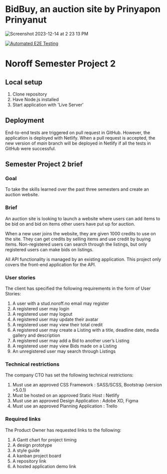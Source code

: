 # BidBuy, an auction site by Prinyapon Prinyanut
![Screenshot 2023-12-14 at 2 23 13 PM](https://github.com/GeniePrinie/BidBuy/assets/100139381/2aec5b57-473c-42aa-85ed-ae3b53f3ecd3)


[![Automated E2E Testing](https://github.com/GeniePrinie/BidBuy/actions/workflows/e2e-test.yml/badge.svg)](https://github.com/GeniePrinie/BidBuy/actions/workflows/e2e-test.yml)

# Noroff Semester Project 2

## Local setup

1. Clone repository
2. Have Node.js installed
3. Start application with 'Live Server'

## Deployment

End-to-end tests are triggered on pull request in GitHub. However, the application is deployed with Netlify. When a pull request is accepted, the new version of _main_ branch will be deployed in Netlify if all the tests in GitHub were successful.

## Semester Project 2 brief

### Goal

To take the skills learned over the past three semesters and create an auction website.

### Brief

An auction site is looking to launch a website where users can add items to be bid on and bid on items other users have put up for auction.

When a new user joins the website, they are given 1000 credits to use on the site. They can get credits by selling items and use credit by buying items. Non-registered users can search through the listings, but only registered users can make bids on listings.

All API functionality is managed by an existing application. This project only covers the front-end application for the API.

### User stories

The client has specified the following requirements in the form of User Stories:

1. A user with a stud.noroff.no email may register
2. A registered user may login
3. A registered user may logout
4. A registered user may update their avatar
5. A registered user may view their total credit
6. A registered user may create a Listing with a title, deadline date, media gallery and description
7. A registered user may add a Bid to another user’s Listing
8. A registered user may view Bids made on a Listing
9. An unregistered user may search through Listings

### Technical restrictions

The company CTO has set the following technical restrictions:

1. Must use an approved CSS Framework : SASS/SCSS, Bootstrap (version >5.0.1)
2. Must be hosted on an approved Static Host : Netlify
3. Must use an approved Design Application : Adobe XD, Figma
4. Must use an approved Planning Application : Trello

### Required links

The Product Owner has requested links to the following:

1. A Gantt chart for project timing
2. A design prototype
3. A style guide
4. A kanban project board
5. A repository link
6. A hosted application demo link
